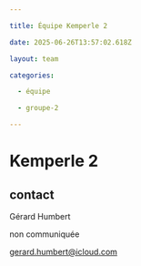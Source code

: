 ```yaml
---

title: Équipe Kemperle 2

date: 2025-06-26T13:57:02.618Z

layout: team

categories:

  - équipe

  - groupe-2

---
```


# Kemperle 2



## contact 

Gérard Humbert

non communiquée

gerard.humbert@icloud.com

